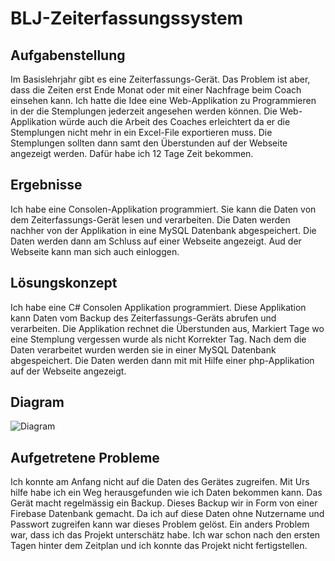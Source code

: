 # BLJ-Zeiterfassungssystem
## Aufgabenstellung
Im Basislehrjahr gibt es eine Zeiterfassungs-Gerät. Das Problem ist aber, dass die Zeiten erst Ende Monat oder mit einer Nachfrage beim Coach einsehen kann. Ich hatte die Idee eine Web-Applikation zu Programmieren in der die Stemplungen jederzeit angesehen werden können. Die Web-Applikation würde auch die Arbeit des Coaches erleichtert da er die Stemplungen nicht mehr in ein Excel-File exportieren muss. Die Stemplungen sollten dann samt den Überstunden auf der Webseite angezeigt werden. Dafür habe ich 12 Tage Zeit bekommen.

## Ergebnisse
Ich habe eine Consolen-Applikation programmiert. Sie kann die Daten von dem Zeiterfassungs-Gerät lesen und verarbeiten. Die Daten werden nachher von der Applikation in eine MySQL Datenbank abgespeichert. Die Daten werden dann am Schluss auf einer Webseite angezeigt. Aud der Webseite kann man sich auch einloggen.

## Lösungskonzept
Ich habe eine C# Consolen Applikation programmiert. Diese Applikation kann Daten vom Backup des Zeiterfassungs-Geräts abrufen und verarbeiten. Die Applikation rechnet die Überstunden aus, Markiert Tage wo eine Stemplung vergessen wurde als nicht Korrekter Tag. Nach dem die Daten verarbeitet wurden werden sie in einer MySQL Datenbank abgespeichert. Die Daten werden dann mit mit Hilfe einer php-Applikation auf der Webseite angezeigt.
## Diagram
![Diagram](https://github.com/SwissPvP2003/BLJ-Zeiterfassungssystem/blob/master/images/Diagram.png?raw=true "Diagram")
## Aufgetretene Probleme
Ich konnte am Anfang nicht auf die Daten des Gerätes zugreifen. Mit Urs hilfe habe ich ein Weg herausgefunden wie ich Daten bekommen kann. Das Gerät macht regelmässig ein Backup. Dieses Backup wir in Form von einer Firebase Datenbank gemacht. Da ich auf diese Daten ohne Nutzername und Passwort zugreifen kann war dieses Problem gelöst. Ein anders Problem war, dass ich das Projekt unterschätz habe. Ich war schon nach den ersten Tagen hinter dem Zeitplan und ich konnte das Projekt nicht fertigstellen.
